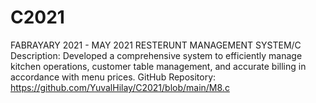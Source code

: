 # C2021
FABRAYARY 2021 - MAY 2021
RESTERUNT MANAGEMENT SYSTEM/C  
Description: Developed a comprehensive system to efficiently manage kitchen operations, customer table management, and accurate billing in accordance with menu prices. GitHub Repository: https://github.com/YuvalHilay/C2021/blob/main/M8.c
